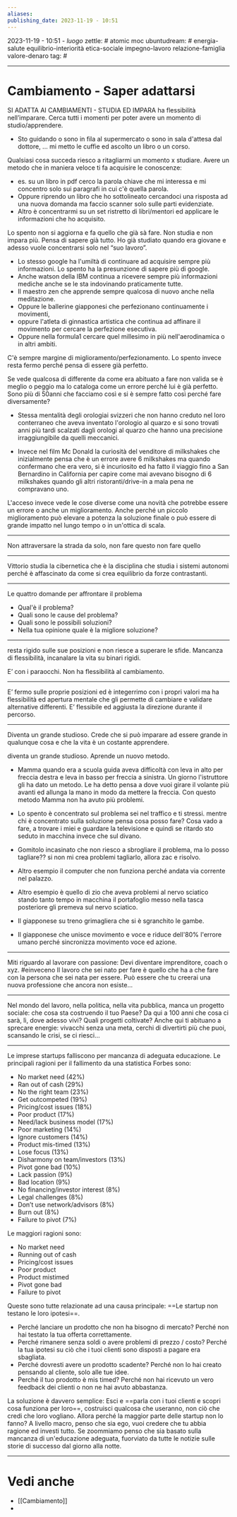```yaml
---
aliases: 
publishing_date: 2023-11-19 - 10:51
---
```

2023-11-19 - 10:51 - *luogo*
zettle: # atomic moc
ubuntudream: # energia-salute equilibrio-interiorità etica-sociale impegno-lavoro relazione-famiglia valore-denaro 
tag: #

---
# Cambiamento - Saper adattarsi

SI ADATTA AI CAMBIAMENTI - STUDIA ED IMPARA
ha flessibilità nell’imparare. Cerca tutti i momenti per poter avere un momento di studio/apprendere. 
- Sto guidando o sono in fila al supermercato o sono in sala d'attesa dal dottore, ... mi metto le cuffie ed ascolto un libro o un corso. 

Qualsiasi cosa succeda riesco a ritagliarmi un momento x studiare. Avere un metodo che in maniera veloce ti fa acquisire le conoscenze: 
- es. su un libro in pdf cerco la parola chiave che mi interessa e mi concentro solo sui paragrafi in cui c'è quella parola. 
- Oppure riprendo un libro che ho sottolineato cercandoci una risposta ad una nuova domanda ma faccio scanner solo sulle parti evidenziate.
- Altro è concentrarmi su un set ristretto di libri/mentori ed applicare le informazioni che ho acquisito.

Lo spento non si aggiorna e fa quello che già sà fare. Non studia e non impara più. Pensa di sapere già tutto. Ho già studiato quando era giovane e adesso vuole concentrarsi solo nel “suo lavoro”.

- Lo stesso google ha l'umiltà di continuare ad acquisire sempre più informazioni. Lo spento ha la presunzione di sapere più di google. 
- Anche watson della IBM continua a ricevere sempre più informazioni mediche anche se le sta indovinando praticamente tutte.
- Il maestro zen che apprende sempre qualcosa di nuovo anche nella meditazione.
- Oppure le ballerine giapponesi che perfezionano continuamente i movimenti, 
- oppure l'atleta di ginnastica artistica che continua ad affinare il movimento per cercare la perfezione esecutiva. 
- Oppure nella formula1 cercare quel millesimo in più nell'aerodinamica o in altri ambiti. 

C'è sempre margine di miglioramento/perfezionamento.
Lo spento invece resta fermo perché pensa di essere già perfetto. 

Se vede qualcosa di differente da come era abituato a fare non valida se è meglio o peggio ma lo cataloga come un errore perché lui è già perfetto. Sono più di 50anni che facciamo così e si è sempre fatto così perché fare diversamente?

- Stessa mentalità degli orologiai svizzeri che non hanno creduto nel loro conterraneo che aveva inventato l'orologio al quarzo e si sono trovati anni più tardi scalzati dagli orologi al quarzo che hanno una precisione irraggiungibile da quelli meccanici.

- Invece nel film Mc Donald la curiosità del venditore di milkshakes che inizialmente pensa che è un errore avere 6 milkshakes ma quando confermano che era vero, si è incuriosito ed ha fatto il viaggio fino a San Bernardino in California per capire come mai avevano bisogno di 6 milkshakes quando gli altri ristoranti/drive-in a mala pena ne compravano uno.

L'acceso invece vede le cose diverse come una novità che potrebbe essere un errore o anche un miglioramento. Anche perché un piccolo miglioramento può elevare a potenza la soluzione finale o può essere di grande impatto nel lungo tempo o in un'ottica di scala.

---
Non attraversare la strada da solo, non fare questo non fare quello

---
Vittorio studia la cibernetica che è la disciplina che studia i sistemi autonomi perché è affascinato da come si crea equilibrio da forze contrastanti.

---
Le quattro domande per affrontare il problema
- Qual'è il problema? 
- Quali sono le cause del problema? 
- Quali sono le possibili soluzioni? 
- Nella tua opinione quale è la migliore soluzione?

---
resta rigido sulle sue posizioni e non riesce a superare le sfide. Mancanza di flessibilità, incanalare la vita su binari rigidi.

E’ con i paraocchi. Non ha flessibilità al cambiamento. 

---
E’ fermo sulle proprie posizioni ed è integerrimo con i propri valori ma ha flessibilità ed apertura mentale che gli permette di cambiare e validare alternative differenti. E’ flessibile ed aggiusta la direzione durante il percorso.

---
Diventa un grande studioso. Crede che si può imparare ad essere grande in qualunque cosa e che la vita è un costante apprendere.

diventa un grande studioso. Aprende un nuovo metodo. 
- Mamma quando era a scuola guida aveva difficoltà con leva in alto per freccia destra e leva in basso per freccia a sinistra. Un giorno l'istruttore gli ha dato un metodo. Le ha detto pensa a dove vuoi girare il volante più avanti ed allunga la mano in modo da mettere la freccia. Con questo metodo Mamma non ha avuto più problemi.

- Lo spento è concentrato sul problema sei nel traffico e ti stressi. mentre chi è concentrato sulla soluzione pensa cosa posso fare? Cosa vado a fare, a trovare i miei e guardare la televisione e quindi se ritardo sto seduto in macchina invece che sul divano.

- Gomitolo incasinato che non riesco a sbrogliare il problema, ma lo posso tagliare?? si non mi crea problemi tagliarlo, allora zac e risolvo.
- Altro esempio il computer che non funziona perché andata via corrente nel palazzo.
- Altro esempio è quello di zio che aveva problemi al nervo sciatico stando tanto tempo in macchina il portafoglio messo nella tasca posteriore gli premeva sul nervo sciatico.

- Il giapponese su treno grimagliera che si è sgranchito le gambe.
- Il giapponese che unisce movimento e voce e riduce dell'80% l'errore umano perché sincronizza movimento voce ed azione.

---
Miti riguardo al lavorare con passione: Devi diventare imprenditore, coach o xyz. #einveceno
Il lavoro che sei nato per fare è quello che ha a che fare con la persona che sei nata per essere. Può essere che tu creerai una nuova professione che ancora non esiste... 

---
Nel mondo del lavoro, nella politica, nella vita pubblica, manca un progetto sociale: che cosa sta costruendo il tuo Paese? Da qui a 100 anni che cosa ci sarà, lì, dove adesso vivi? Quali progetti coltivate? Anche qui ti abituano a sprecare energie: vivacchi senza una meta, cerchi di divertirti più che puoi, scansando le crisi, se ci riesci…

---
Le imprese startups falliscono per mancanza di adeguata educazione.
Le principali ragioni per il fallimento da una statistica Forbes sono:
- No market need (42%)
- Ran out of cash (29%)
- No the right team (23%)
- Get outcompeted (19%)
- Pricing/cost issues (18%)
- Poor product (17%)
- Need/lack business model (17%)
- Poor marketing (14%)
- Ignore customers (14%)
- Product mis-timed (13%)
- Lose focus (13%)
- Disharmony on team/investors (13%)
- Pivot gone bad (10%)
- Lack passion (9%)
- Bad location (9%)
- No financing/investor interest (8%)
- Legal challenges (8%)
- Don’t use network/advisors (8%)
- Burn out (8%)
- Failure to pivot (7%)

Le maggiori ragioni sono:
- No market need
- Running out of cash
- Pricing/cost issues
- Poor product
- Product mistimed
- Pivot gone bad
- Failure to pivot

Queste sono tutte relazionate ad una causa principale: ==Le startup non testano le loro ipotesi==.
- Perché lanciare un prodotto che non ha bisogno di mercato?
	Perché non hai testato la tua offerta correttamente.
- Perché rimanere senza soldi o avere problemi di prezzo / costo?
	Perché la tua ipotesi su ciò che i tuoi clienti sono disposti a pagare era sbagliata.
- Perché dovresti avere un prodotto scadente?
	Perché non lo hai creato pensando al cliente, solo alle tue idee.
- Perché il tuo prodotto è mis timed?
	Perché non hai ricevuto un vero feedback dei clienti o non ne hai avuto abbastanza.

La soluzione è davvero semplice:
Esci e ==parla con i tuoi clienti e scopri cosa funziona per loro==, costruisci qualcosa che useranno, non ciò che credi che loro vogliano.
Allora perché la maggior parte delle startup non lo fanno?
A livello macro, penso che sia ego, vuoi credere che tu abbia ragione ed investi tutto.
Se zoommiamo penso che sia basato sulla mancanza di un'educazione adeguata, fuorviato da tutte le notizie sulle storie di successo dal giorno alla notte.



---
# Vedi anche
- [[Cambiamento]]
- 
